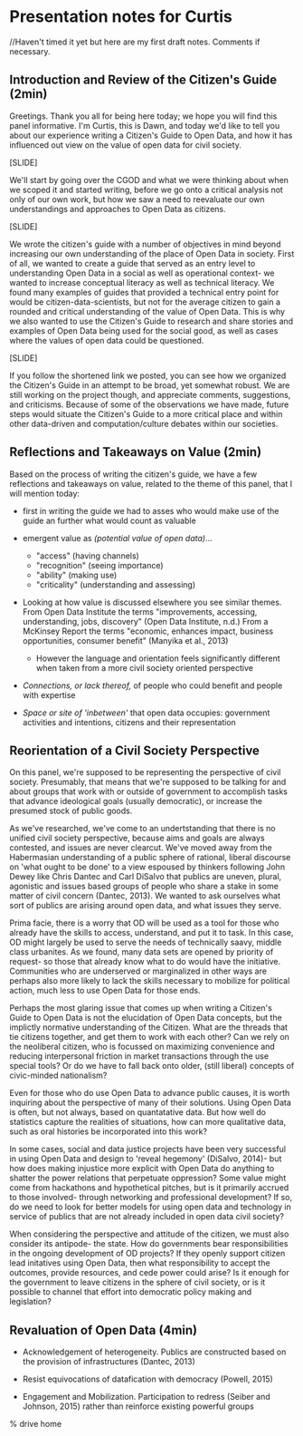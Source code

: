 # Presentation notes for Curtis

//Haven't timed it yet but here are my first draft notes. Comments if necessary. 

## Introduction and Review of the Citizen's Guide (2min)

Greetings. Thank you all for being here today; we hope you will find this panel informative. I'm Curtis, this is Dawn, and today we'd like to tell you about our experience writing a Citizen's Guide to Open Data, and how it has influenced out view on the value of open data for civil society.

[SLIDE]

We'll start by going over the CGOD and what we were thinking about when we scoped it and started writing, before we go onto a critical analysis not only of our own work, but how we saw a need to reevaluate our own understandings and approaches to Open Data as citizens.

[SLIDE]

We wrote the citizen's guide with a number of objectives in mind beyond increasing our own understanding of the place of Open Data in society. First of all, we wanted to create a guide that served as an entry level to understanding Open Data in a social as well as operational context- we wanted to increase conceptual literacy as well as technical literacy. We found many examples of guides that provided a technical entry point for would be citizen-data-scientists, but not for the average citizen to gain a rounded and critical understanding of the value of Open Data. This is why we also wanted to use the Citizen's Guide to research and share stories and examples of Open Data being used for the social good, as well as cases where the values of open data could be questioned.

[SLIDE]

If you follow the shortened link we posted, you can see how we organized the Citizen's Guide in an attempt to be broad, yet somewhat robust. We are still working on the project though, and appreciate comments, suggestions, and criticisms. Because of some of the observations we have made, future steps would situate the Citizen's Guide to a more critical place and within other data-driven and computation/culture debates within our societies. 

## Reflections and Takeaways on Value (2min)

Based on the process of writing the citizen's guide, we have a few reflections and takeaways on value, related to the theme of this panel, that I will mention today:

- first in writing the guide we had to asses who would make use of the guide an further what would count as valuable

- emergent value as _(potential value of open data)_...
    - "access" (having channels)
    - "recognition" (seeing importance)
    - "ability" (making use)
    - "criticality" (understanding and assessing)

- Looking at how value is discussed elsewhere you see similar themes. From Open Data Institute the terms "improvements, accessing, understanding, jobs, discovery" (Open Data Institute, n.d.) From a McKinsey Report the terms "economic, enhances impact, business opportunities, consumer benefit" (Manyika et al., 2013)
    - However the language and orientation feels significantly different when taken from a more civil society oriented perspective

- _Connections, or lack thereof,_ of people who could benefit and people with expertise

- _Space or site of 'inbetween'_ that open data occupies: government activities and intentions, citizens and their representation

## Reorientation of a Civil Society Perspective 

On this panel, we're supposed to be representing the perspective of civil society. Presumably, that means that we're supposed to be talking for and about groups that work with or outside of government to accomplish tasks that advance ideological goals (usually democratic), or increase the presumed stock of public goods. 

As we've researched, we've come to an undertstanding that there is no unified civil society perspective, because aims and goals are always contested, and issues are never clearcut. We've moved away from the Habermasian understanding of a public sphere of rational, liberal discourse on 'what ought to be done' to a view espoused by thinkers following John Dewey like Chris Dantec and Carl DiSalvo that publics are uneven, plural, agonistic and issues based groups of people who share a stake in some matter of civil concern (Dantec, 2013). We wanted to ask ourselves what sort of publics are arising around open data, and what issues they serve. 

Prima facie, there is a worry that OD will be used as a tool for those who already have the skills to access, understand, and put it to task. In this case, OD might largely be used to serve the needs of technically saavy, middle class urbanites. As we found, many data sets are opened by priority of request- so those that already know what to do would have the initiative. Communities who are underserved or marginalized in other ways are perhaps also more likely to lack the skills necessary to mobilize for political action, much less to use Open Data for those ends. 

Perhaps the most glaring issue that comes up when writing a Citizen's Guide to Open Data is not the elucidation of Open Data concepts, but the implictly normative understanding of the Citizen. What are the threads that tie citizens together, and get them to work with each other? Can we rely on the neoliberal citizen, who is focussed on maximizing convenience and reducing interpersonal friction in market transactions through the use special tools? Or do we have to fall back onto older, (still liberal) concepts of civic-minded nationalism?

Even for those who do use Open Data to advance public causes, it is worth inquiring about the perspective of many of their solutions. Using Open Data is often, but not always, based on quantatative data. But how well do statistics capture the realities of situations, how can more qualitative data, such as oral histories be incorporated into this work? 

In some cases, social and data justice projects have been very successful in using Open Data and design to 'reveal hegemony' (DiSalvo, 2014)- but how does making injustice more explicit with Open Data do anything to shatter the power relations that perpetuate oppression? Some value might come from hackathons and hypothetical pitches, but is it primarily accrued to those involved- through networking and professional development? If so, do we need to look for better models for using open data and technology in service of publics that are not already included in open data civil society?

When considering the perspective and attitude of the citizen, we must also consider its antipode- the state. How do governments bear responsibilities in the ongoing development of OD projects? If they openly support citizen lead initatives using Open Data, then what responsibility to accept the outcomes, provide resources, and cede power could arise? Is it enough for the government to leave citizens in the sphere of civil society, or is it possible to channel that effort into democratic policy making and legislation?


## Revaluation of Open Data (4min)

- Acknowledgement of heterogeneity. Publics are constructed based on the provision of infrastructures (Dantec, 2013)

- Resist equivocations of datafication with democracy (Powell, 2015)

- Engagement and Mobilization. Participation to redress (Seiber and Johnson, 2015) rather than reinforce existing powerful groups

% drive home
